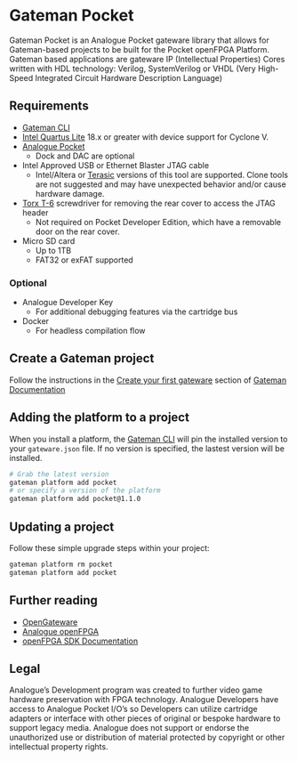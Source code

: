 # Gateman Pocket

Gateman Pocket is an Analogue Pocket gateware library that allows for Gateman-based projects to be built for the Pocket openFPGA Platform.
Gateman based applications are gateware IP (Intellectual Properties) Cores written with HDL technology: Verilog, SystemVerilog or VHDL (Very High-Speed Integrated Circuit Hardware Description Language)

## Requirements

- [Gateman CLI]
- [Intel Quartus Lite] 18.x or greater with device support for Cyclone V.
- [Analogue Pocket]
  - Dock and DAC are optional
- Intel Approved USB or Ethernet Blaster JTAG cable
  - Intel/Altera or [Terasic](https://www.digikey.com/en/products/detail/terasic-inc/P0302/2003484) versions of this tool are supported. Clone tools are not suggested and may have unexpected behavior and/or cause hardware damage.
- [Torx T-6](https://www.digikey.com/en/products/detail/wiha/36266/510975) screwdriver for removing the rear cover to access the JTAG header
  - Not required on Pocket Developer Edition, which have a removable door on the rear cover.
- Micro SD card
  - Up to 1TB
  - FAT32 or exFAT supported

### Optional

- Analogue Developer Key
  - For additional debugging features via the cartridge bus
- Docker
  - For headless compilation flow

## Create a Gateman project

Follow the instructions in the [Create your first gateware] section of [Gateman Documentation]

## Adding the platform to a project

When you install a platform, the [Gateman CLI] will pin the installed version to your `gateware.json` file. If no version is specified, the lastest version will be installed.

```bash
# Grab the latest version
gateman platform add pocket
# or specify a version of the platform
gateman platform add pocket@1.1.0
```

## Updating a project

Follow these simple upgrade steps within your project:

```bash
gateman platform rm pocket
gateman platform add pocket
```

## Further reading

- [OpenGateware]
- [Analogue openFPGA]
- [openFPGA SDK Documentation]

## Legal

Analogue’s Development program was created to further video game hardware preservation with FPGA technology.
Analogue Developers have access to Analogue Pocket I/O’s so Developers can utilize cartridge adapters or interface with other pieces of original or bespoke hardware to support legacy media.
Analogue does not support or endorse the unauthorized use or distribution of material protected by copyright or other intellectual property rights.

[Intel Quartus Lite]: https://www.intel.com/content/www/us/en/products/details/fpga/development-tools/quartus-prime/resource.html
[Analogue openFPGA]: https://www.analogue.co/developer
[openFPGA SDK Documentation]: https://www.analogue.co/developer/docs/overview
[Gateman CLI]: https://github.com/opengatware/gateman
[Create your first gateware]: https://opengatware.org/docs/cli/getting-started.html
[Gateman Documentation]: https://opengatware.org/docs
[Analogue Pocket]: https://www.analogue.co/pocket
[OpenGateware]: https://www.opengateware.org
